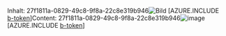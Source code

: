 <span data-ttu-id="67f46-101">Inhalt: 27f1811a-0829-49c8-9f8a-22c8e319b946![Bild](78b63b27-9e26-4e0b-85f3-a134f390842e.png)
[AZURE.INCLUDE [b-token](949b7071-73d4-4fa1-8e63-335b37c509e7.md)]</span><span class="sxs-lookup"><span data-stu-id="67f46-101">Content: 27f1811a-0829-49c8-9f8a-22c8e319b946![image](78b63b27-9e26-4e0b-85f3-a134f390842e.png)
[AZURE.INCLUDE [b-token](949b7071-73d4-4fa1-8e63-335b37c509e7.md)]</span></span>
